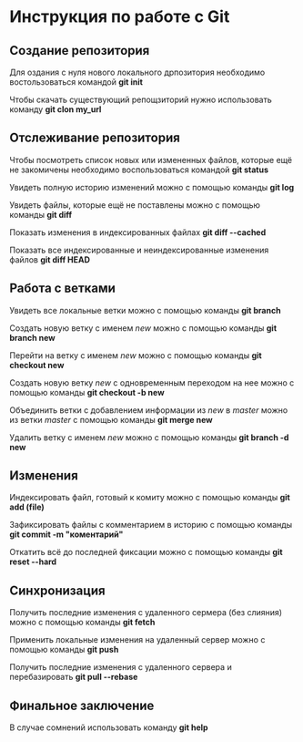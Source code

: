 # Инструкция по работе с Git

## Создание репозитория

Для оздания с нуля нового локального дрпозитория необходимо востользоваться командой **git init**  

Чтобы скачать существующий репощзиторий нужно использовать команду **git clon my_url**

## Отслеживание репозитория

Чтобы посмотреть список новых или измененных файлов, которые ещё не закомичены необходимо воспользоваться командой **git status**

Увидеть полную историю изменений можно с помощью команды **git log**

Увидеть файлы, которые ещё не поставлены можно с помощью команды **git diff**

Показать изменения в индексированных файлах **git diff --cached**

Показать все индексированные и неиндексированные изменения файлов **git diff HEAD**

## Работа с ветками

Увидеть все локальные ветки можно с помощью команды **git branch**

Создать новую ветку с именем *new* можно с помощью команды **git branch new**

Перейти на ветку с именем *new* можно с помощью команды **git checkout new**

Создать новую ветку *new* с одновременным переходом на нее можно с помощью команды **git checkout -b new**

Объединить ветки с добавлением информации из *new* в *master* можно из ветки *master* с помощью команды **git merge new**

Удалить ветку с именем *new* можно с помощью команды **git branch -d new**

## Изменения

Индексировать файл, готовый к комиту можно с помощью команды **git add (file)**

Зафиксировать файлы с комментарием в историю с помощью команды **git commit -m "коментарий"**

Откатить всё до последней фиксации можно с помощью команды **git reset --hard**


## Синхронизация

Получить последние изменения с удаленного сермера (без слияния) можно с помощью команды **git fetch**

Применить локальные изменения на удаленный сервер можно с помощью команды **git push**

Получить последние изменения с удаленного сервера и перебазировать **git pull --rebase**

## Финальное заключение

В случае сомнений использовать команду **git help**


